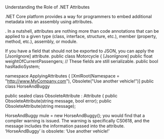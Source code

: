 Understanding the Role of .NET Attributes

.NET Core platform provides a way for programmers to embed additional metadata into
an assembly using attributes.

. In a nutshell, attributes are nothing more than code annotations that can
be applied to a given type (class, interface, structure, etc.), member (property, method, etc.), assembly, or
module.


If you have a field that should not be exported to JSON,
you can apply the [JsonIgnore] attribute.
public class Motorcycle
{
[JsonIgnore]
public float weightOfCurrentPassengers;
// These fields are still serializable.
public bool hasRadioSystem;


namespace ApplyingAttributes
{
[XmlRoot(Namespace = "http://www.MyCompany.com"), Obsolete("Use another vehicle!")]
public class HorseAndBuggy

public sealed class ObsoleteAttribute : Attribute
{
public ObsoleteAttribute(string message, bool error);
public ObsoleteAttribute(string message);


HorseAndBuggy mule = new HorseAndBuggy();
you would find that a compiler warning is issued. The warning is specifically CS0618, and the message
includes the information passed into the attribute.
‘HorseAndBuggy’ is obsolete: ‘Use another vehicle!'

